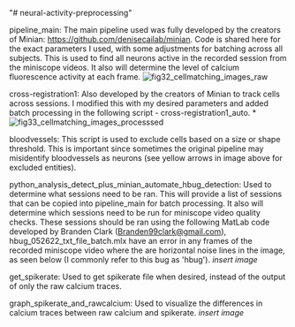 "# neural-activity-preprocessing" 

pipeline_main:
The main pipeline used was fully developed by the creators of Minian: https://github.com/denisecailab/minian.
Code is shared here for the exact parameters I used, with some adjustments for batching across all subjects.
This is used to find all neurons active in the recorded session from the miniscope videos.
It also will determine the level of calcium fluorescence activity at each frame.
![fig32_cellmatching_images_raw](https://github.com/aozgur360/neural-activity-preprocessing/assets/77759136/9d64ef6c-06be-4d33-876f-142b15254525)


cross-registration1:
Also developed by the creators of Minian to track cells across sessions. I modified this with my desired parameters and added
batch processing in the following script - cross-registration1_auto.
*![fig33_cellmatching_images_processsed](https://github.com/aozgur360/neural-activity-preprocessing/assets/77759136/3e320927-3feb-4eee-a20f-3b8a54f84ec7)


bloodvessels:
This script is used to exclude cells based on a size or shape threshold. This is important since sometimes the original pipeline
may misidentify bloodvessels as neurons (see yellow arrows in image above for excluded entities).

python_analysis_detect_plus_minian_automate_hbug_detection:
Used to determine what sessions need to be ran. This will provide a list of sessions that can be copied into pipeline_main for batch processing.
It also will determine which sessions need to be run for miniscope video quality checks.
These sessions should be ran using the following MatLab code developed by Branden Clark (Branden99clark@gmail.com), hbug_052622_txt_file_batch.mlx
have an error in any frames of the recorded miniscope video where the are horizontal noise lines in the image, as seen below (I commonly refer to this bug as 'hbug').
*insert image*

get_spikerate:
Used to get spikerate file when desired, instead of the output of only the raw calcium traces.

graph_spikerate_and_rawcalcium:
Used to visualize the differences in calcium traces between raw calcium and spikerate.
*insert image*


